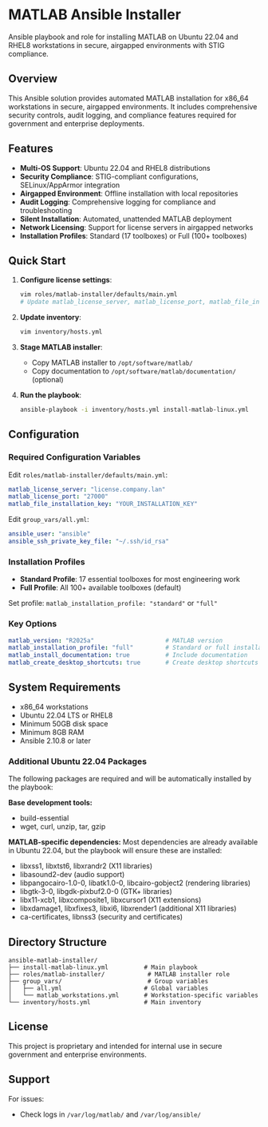 # MATLAB Ansible Installer

Ansible playbook and role for installing MATLAB on Ubuntu 22.04 and RHEL8 workstations in secure, airgapped environments with STIG compliance.

## Overview

This Ansible solution provides automated MATLAB installation for x86_64 workstations in secure, airgapped environments. It includes comprehensive security controls, audit logging, and compliance features required for government and enterprise deployments.

## Features

- **Multi-OS Support**: Ubuntu 22.04 and RHEL8 distributions
- **Security Compliance**: STIG-compliant configurations, SELinux/AppArmor integration
- **Airgapped Environment**: Offline installation with local repositories
- **Audit Logging**: Comprehensive logging for compliance and troubleshooting
- **Silent Installation**: Automated, unattended MATLAB deployment
- **Network Licensing**: Support for license servers in airgapped networks
- **Installation Profiles**: Standard (17 toolboxes) or Full (100+ toolboxes)

## Quick Start

1. **Configure license settings**:
   ```bash
   vim roles/matlab-installer/defaults/main.yml
   # Update matlab_license_server, matlab_license_port, matlab_file_installation_key
   ```

2. **Update inventory**:
   ```bash
   vim inventory/hosts.yml
   ```

3. **Stage MATLAB installer**:
   - Copy MATLAB installer to `/opt/software/matlab/`
   - Copy documentation to `/opt/software/matlab/documentation/` (optional)

4. **Run the playbook**:
   ```bash
   ansible-playbook -i inventory/hosts.yml install-matlab-linux.yml
   ```

## Configuration

### Required Configuration Variables

Edit `roles/matlab-installer/defaults/main.yml`:

```yaml
matlab_license_server: "license.company.lan"
matlab_license_port: "27000"
matlab_file_installation_key: "YOUR_INSTALLATION_KEY"
```

Edit `group_vars/all.yml`:

```yaml
ansible_user: "ansible"
ansible_ssh_private_key_file: "~/.ssh/id_rsa"
```

### Installation Profiles

- **Standard Profile**: 17 essential toolboxes for most engineering work
- **Full Profile**: All 100+ available toolboxes (default)

Set profile: `matlab_installation_profile: "standard"` or `"full"`

### Key Options

```yaml
matlab_version: "R2025a"                    # MATLAB version
matlab_installation_profile: "full"         # Standard or full installation
matlab_install_documentation: true          # Include documentation
matlab_create_desktop_shortcuts: true       # Create desktop shortcuts
```

## System Requirements

- x86_64 workstations
- Ubuntu 22.04 LTS or RHEL8
- Minimum 50GB disk space
- Minimum 8GB RAM
- Ansible 2.10.8 or later

### Additional Ubuntu 22.04 Packages

The following packages are required and will be automatically installed by the playbook:

**Base development tools:**
- build-essential
- wget, curl, unzip, tar, gzip

**MATLAB-specific dependencies:**
Most dependencies are already available in Ubuntu 22.04, but the playbook will ensure these are installed:
- libxss1, libxtst6, libxrandr2 (X11 libraries)
- libasound2-dev (audio support)
- libpangocairo-1.0-0, libatk1.0-0, libcairo-gobject2 (rendering libraries)
- libgtk-3-0, libgdk-pixbuf2.0-0 (GTK+ libraries)
- libx11-xcb1, libxcomposite1, libxcursor1 (X11 extensions)
- libxdamage1, libxfixes3, libxi6, libxrender1 (additional X11 libraries)
- ca-certificates, libnss3 (security and certificates)

## Directory Structure

```
ansible-matlab-installer/
├── install-matlab-linux.yml          # Main playbook
├── roles/matlab-installer/            # MATLAB installer role
├── group_vars/                        # Group variables
│   ├── all.yml                       # Global variables
│   └── matlab_workstations.yml       # Workstation-specific variables
└── inventory/hosts.yml               # Main inventory
```

## License

This project is proprietary and intended for internal use in secure government and enterprise environments.

## Support

For issues:
- Check logs in `/var/log/matlab/` and `/var/log/ansible/`
